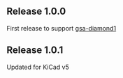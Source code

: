 ## Release 1.0.0
First release to support
[gsa-diamond1](https://github.com/tjb803/gsa-diamond1)

## Release 1.0.1
Updated for KiCad v5

